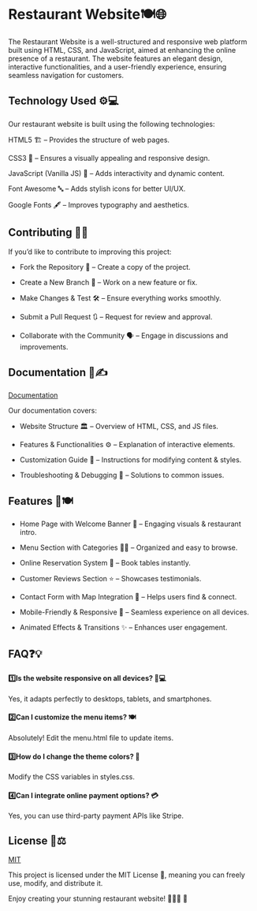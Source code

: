 
# Restaurant Website🍽🌐

The Restaurant Website is a well-structured and responsive web platform built using HTML, CSS, and JavaScript, aimed at enhancing the online presence of a restaurant. The website features an elegant design, interactive functionalities, and a user-friendly experience, ensuring seamless navigation for customers.

## Technology Used ⚙️💻
Our restaurant website is built using the following technologies:

HTML5 🏗️ – Provides the structure of web pages.

CSS3 🎨 – Ensures a visually appealing and responsive design.

JavaScript (Vanilla JS) 🚀 – Adds interactivity and dynamic content.

Font Awesome 🔤 – Adds stylish icons for better UI/UX.

Google Fonts 🖋️ – Improves typography and aesthetics.
## Contributing 🤝🌟
If you’d like to contribute to improving this project:

* Fork the Repository 🔄 – Create a copy of the project.

* Create a New Branch 🌿 – Work on a new feature or fix.

* Make Changes & Test 🛠️ – Ensure everything works smoothly.

* Submit a Pull Request 🔃 – Request for review and approval.

* Collaborate with the Community 🗣️ – Engage in discussions and improvements.
## Documentation 📖✍️

[Documentation](https://linktodocumentation)

Our documentation covers:

* Website Structure 🏛️ – Overview of HTML, CSS, and JS files.

* Features & Functionalities ⚙️ – Explanation of interactive elements.

* Customization Guide 🎨 – Instructions for modifying content & styles.

* Troubleshooting & Debugging 🐞 – Solutions to common issues.
## Features 🌟🍽️

* Home Page with Welcome Banner 🎉 – Engaging visuals & restaurant intro.

* Menu Section with Categories 🍔🥗 – Organized and easy to browse.

* Online Reservation System 📅 – Book tables instantly.

* Customer Reviews Section ⭐ – Showcases testimonials.

* Contact Form with Map Integration 📍 – Helps users find & connect.

* Mobile-Friendly & Responsive 📱 – Seamless experience on all devices.

* Animated Effects & Transitions ✨ – Enhances user engagement.
## FAQ❓💡

#### 1️⃣Is the website responsive on all devices? 📱💻
Yes, it adapts perfectly to desktops, tablets, and smartphones.

#### 2️⃣Can I customize the menu items? 🍽️

Absolutely! Edit the menu.html file to update items.

#### 3️⃣How do I change the theme colors? 🎨

Modify the CSS variables in styles.css.

#### 4️⃣Can I integrate online payment options? 💳

Yes, you can use third-party payment APIs like Stripe.

## License 📝⚖️

[MIT](https://choosealicense.com/licenses/mit/)

This project is licensed under the MIT License 📜, meaning you can freely use, modify, and distribute it.

Enjoy creating your stunning restaurant website! 🍕🍣🥗 🚀